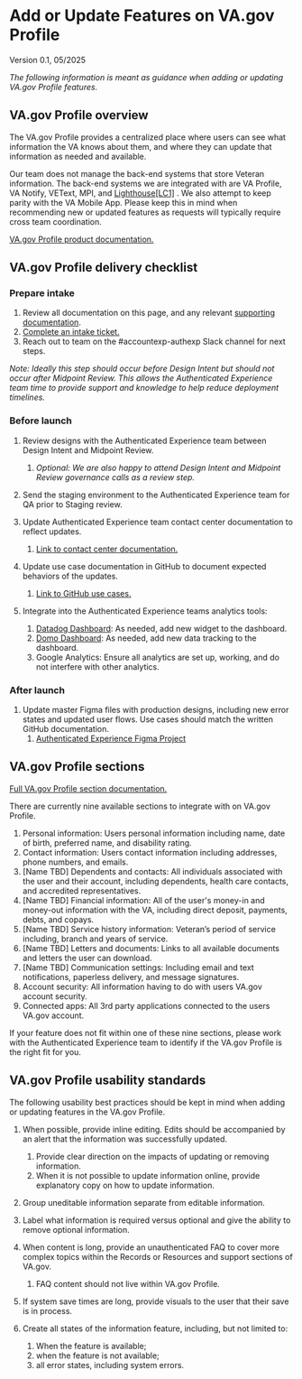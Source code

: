 # Add or Update Features on VA.gov Profile

Version 0.1, 05/2025

_The following information is meant as guidance when adding or updating VA.gov Profile features._

## VA.gov Profile overview

The VA.gov Profile provides a centralized place where users can see what information the VA knows about them, and where they can update that information as needed and available.

Our team does not manage the back-end systems that store Veteran information. The back-end systems we are integrated with are VA Profile, VA Notify, VEText, MPI, and [Lighthouse]()[\[LC1\]](#_msocom_1) . We also attempt to keep parity with the VA Mobile App. Please keep this in mind when recommending new or updated features as requests will typically require cross team coordination.

[VA.gov Profile product documentation.](https://github.com/department-of-veterans-affairs/va.gov-team/tree/master/products/identity-personalization/profile)


## VA.gov Profile delivery checklist

### Prepare intake

1. Review all documentation on this page, and any relevant [supporting documentation](https://github.com/department-of-veterans-affairs/va.gov-team/blob/master/products/identity-personalization/team/intake.md#common-integration-documentation).
2. [Complete an intake ticket.](https://github.com/department-of-veterans-affairs/va.gov-team/issues/new?template=auth-exp-request.yml)
3. Reach out to team on the #accountexp-authexp Slack channel for next steps.

*Note: Ideally this step should occur before Design Intent but should not occur after Midpoint Review. This allows the Authenticated Experience team time to provide support and knowledge to help reduce deployment timelines.*


### Before launch

1. Review designs with the Authenticated Experience team between Design Intent and Midpoint Review.
   1. _Optional: We are also happy to attend Design Intent and Midpoint Review governance calls as a review step._

2. Send the staging environment to the Authenticated Experience team for QA prior to Staging review.

3. Update Authenticated Experience team contact center documentation to reflect updates.
   1. [Link to contact center documentation.](https://github.com/department-of-veterans-affairs/va.gov-team/tree/master/products/identity-personalization/profile/product)

4. Update use case documentation in GitHub to document expected behaviors of the updates.
   1. [Link to GitHub use cases.](https://github.com/department-of-veterans-affairs/va.gov-team/tree/master/products/identity-personalization/profile/use-cases)

5. Integrate into the Authenticated Experience teams analytics tools:

   1. [Datadog Dashboard](https://app.ddog-gov.com/sb/f327ad72-c02a-11ec-a50a-da7ad0900007-bd93d62d37a448b2511fce5becc4b731?fromUser=false\&refresh_mode=sliding\&from_ts=1712242328583\&to_ts=1712328728583\&live=true): As needed, add new widget to the dashboard.
   2. [Domo Dashboard](https://va-gov.domo.com/auth/index?redirectUrl=%2Fpage%2F1834995012%3FuserId%3D66061986): As needed, add new data tracking to the dashboard.
   3. Google Analytics: Ensure all analytics are set up, working, and do not interfere with other analytics.


### After launch

1. Update master Figma files with production designs, including new error states and updated user flows. Use cases should match the written GitHub documentation.
   1. [Authenticated Experience Figma Project](https://www.figma.com/files/project/176473451)


## VA.gov Profile sections

[Full VA.gov Profile section documentation.](https://dvagov.sharepoint.com/:x:/s/AuthenticatedExperience2/EV7WVgtnIatNn_jNLoT2mrIB2yFdSD5vYKLdXCGwA8N9jw?e=EqLBPS)

There are currently nine available sections to integrate with on VA.gov Profile.

1. Personal information: Users personal information including name, date of birth, preferred name, and disability rating.
2. Contact information: Users contact information including addresses, phone numbers, and emails.
3. \[Name TBD] Dependents and contacts: All individuals associated with the user and their account, including dependents, health care contacts, and accredited representatives.
4. \[Name TBD] Financial information: All of the user's money-in and money-out information with the VA, including direct deposit, payments, debts, and copays.
5. \[Name TBD] Service history information: Veteran’s period of service including, branch and years of service.
6. \[Name TBD] Letters and documents: Links to all available documents and letters the user can download.
7. \[Name TBD] Communication settings: Including email and text notifications, paperless delivery, and message signatures.
8. Account security: All information having to do with users VA.gov account security.
9. Connected apps: All 3rd party applications connected to the users VA.gov account.

If your feature does not fit within one of these nine sections, please work with the Authenticated Experience team to identify if the VA.gov Profile is the right fit for you.


## VA.gov Profile usability standards

The following usability best practices should be kept in mind when adding or updating features in the VA.gov Profile.

1. When possible, provide inline editing. Edits should be accompanied by an alert that the information was successfully updated.

   1. Provide clear direction on the impacts of updating or removing information.
   2. When it is not possible to update information online, provide explanatory copy on how to update information.

2. Group uneditable information separate from editable information.

3. Label what information is required versus optional and give the ability to remove optional information.

4. When content is long, provide an unauthenticated FAQ to cover more complex topics within the Records or Resources and support sections of VA.gov.
   1. FAQ content should not live within VA.gov Profile.

5. If system save times are long, provide visuals to the user that their save is in process.

6. Create all states of the information feature, including, but not limited to:

   1. When the feature is available;
   2. when the feature is not available;
   3. all error states, including system errors.
